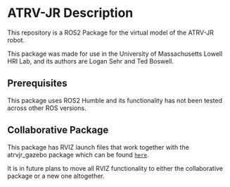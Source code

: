 # ATRV-JR Description
This repository is a ROS2 Package for the virtual model of the ATRV-JR robot.

This package was made for use in the University of Massachusetts Lowell HRI Lab, and its authors are Logan Sehr and Ted Boswell.

## Prerequisites
This package uses ROS2 Humble and its functionality has not been tested across other ROS versions.

## Collaborative Package
This package has RVIZ launch files that work together with the atrvjr_gazebo package which can be found [`here`](https://github.com/logansehr11/atrvjr_gazebo). 

It is in future plans to move all RVIZ functionality to either the collaborative package or a new one altogether.
